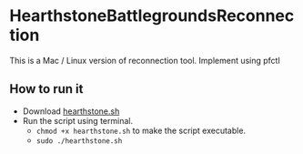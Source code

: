 # HearthstoneBattlegroundsReconnection
This is a Mac / Linux version of reconnection tool. Implement using pfctl


## How to run it

- Download [hearthstone.sh](hearthstone.sh)
- Run the script using terminal.
  - `chmod +x hearthstone.sh` to make the script executable.
  - `sudo ./hearthstone.sh`
